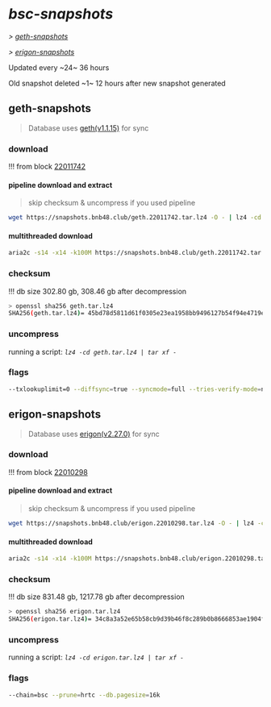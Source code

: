 # *bsc-snapshots*


*\> [geth-snapshots](#geth-snapshots)*

*\> [erigon-snapshots](#erigon-snapshots)*

Updated every ~24~ 36 hours

Old snapshot deleted ~1~ 12 hours after new snapshot generated

## geth-snapshots


> Database uses [geth(v1.1.15)](https://github.com/bnb-chain/bsc/releases/tag/v1.1.15) for sync


### download

<!-- begin_geth -->

!!! from block [22011742](https://bscscan.com/block/22011742)

#### pipeline download and extract
> skip checksum & uncompress if you used pipeline
```bash
wget https://snapshots.bnb48.club/geth.22011742.tar.lz4 -O - | lz4 -cd | tar xf -
```

#### multithreaded download

```bash
aria2c -s14 -x14 -k100M https://snapshots.bnb48.club/geth.22011742.tar.lz4 -o geth.tar.lz4
```


### checksum

!!! db size 302.80 gb, 308.46 gb after decompression
```bash
> openssl sha256 geth.tar.lz4
SHA256(geth.tar.lz4)= 45bd78d5811d61f0305e23ea1958bb9496127b54f94e4719e9f0fd50416a6933
```

<!-- end_geth -->

### uncompress


running a script: _`lz4 -cd geth.tar.lz4 | tar xf -`_


### flags


```bash
--txlookuplimit=0 --diffsync=true --syncmode=full --tries-verify-mode=none --pruneancient=true --diffblock=5000
```


## erigon-snapshots


> Database uses [erigon(v2.27.0)](https://github.com/ledgerwatch/erigon/releases/tag/v2.27.0) for sync


### download

<!-- begin_erigon -->

!!! from block [22010298](https://bscscan.com/block/22010298)

#### pipeline download and extract
> skip checksum & uncompress if you used pipeline
```bash
wget https://snapshots.bnb48.club/erigon.22010298.tar.lz4 -O - | lz4 -cd | tar xf -
```

#### multithreaded download

```bash
aria2c -s14 -x14 -k100M https://snapshots.bnb48.club/erigon.22010298.tar.lz4 -o erigon.tar.lz4
```


### checksum

!!! db size 831.48 gb, 1217.78 gb after decompression
```bash
> openssl sha256 erigon.tar.lz4
SHA256(erigon.tar.lz4)= 34c8a3a52e65b58cb9d39b46f8c289b0b8666853ae1904f0082ba1c98153f828
```

<!-- end_erigon -->

### uncompress


running a script: _`lz4 -cd erigon.tar.lz4 | tar xf -`_


### flags


```bash
--chain=bsc --prune=hrtc --db.pagesize=16k
```
